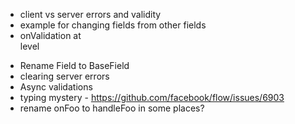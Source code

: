 - client vs server errors and validity
- example for changing fields from other fields
- onValidation at <Form> level
- Rename Field to BaseField
- clearing server errors
- Async validations
- <Field> typing mystery - https://github.com/facebook/flow/issues/6903
- rename onFoo to handleFoo in some places?

